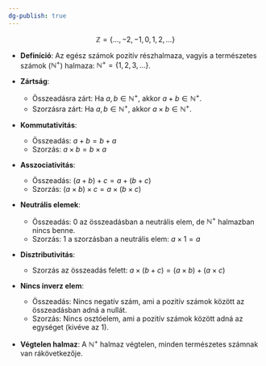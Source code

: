 ```yaml
---
dg-publish: true
---
```

$$
\mathbb{Z} = \{..., -2, -1, 0, 1, 2, ...\}
$$

- **Definíció**: Az egész számok pozitív részhalmaza, vagyis a természetes számok ($\mathbb{N}^+$) halmaza: $\mathbb{N}^+ = \{1, 2, 3, \dots\}$.
  
- **Zártság**: 
  - Összeadásra zárt: Ha $a, b \in \mathbb{N}^+$, akkor $a + b \in \mathbb{N}^+$.
  - Szorzásra zárt: Ha $a, b \in \mathbb{N}^+$, akkor $a \times b \in \mathbb{N}^+$.
  
- **Kommutativitás**:
  - Összeadás: $a + b = b + a$
  - Szorzás: $a \times b = b \times a$
  
- **Asszociativitás**:
  - Összeadás: $(a + b) + c = a + (b + c)$
  - Szorzás: $(a \times b) \times c = a \times (b \times c)$
  
- **Neutrális elemek**:
  - Összeadás: $0$ az összeadásban a neutrális elem, de $\mathbb{N}^+$ halmazban nincs benne.
  - Szorzás: $1$ a szorzásban a neutrális elem: $a \times 1 = a$
  
- **Disztributivitás**:
  - Szorzás az összeadás felett: $a \times (b + c) = (a \times b) + (a \times c)$
  
- **Nincs inverz elem**:
  - Összeadás: Nincs negatív szám, ami a pozitív számok között az összeadásban adná a nullát.
  - Szorzás: Nincs osztóelem, ami a pozitív számok között adná az egységet (kivéve az $1$).

- **Végtelen halmaz**: A $\mathbb{N}^+$ halmaz végtelen, minden természetes számnak van rákövetkezője.